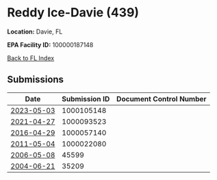 # Reddy Ice-Davie (439)

**Location:** Davie, FL

**EPA Facility ID:** 100000187148

[Back to FL Index](../../index.md)

## Submissions

| Date | Submission ID | Document Control Number |
|------|--------------|-------------------------|
| [2023-05-03](submissions/1000105148.md) | 1000105148 |  |
| [2021-04-27](submissions/1000093523.md) | 1000093523 |  |
| [2016-04-29](submissions/1000057140.md) | 1000057140 |  |
| [2011-05-04](submissions/1000022080.md) | 1000022080 |  |
| [2006-05-08](submissions/45599.md) | 45599 |  |
| [2004-06-21](submissions/35209.md) | 35209 |  |
